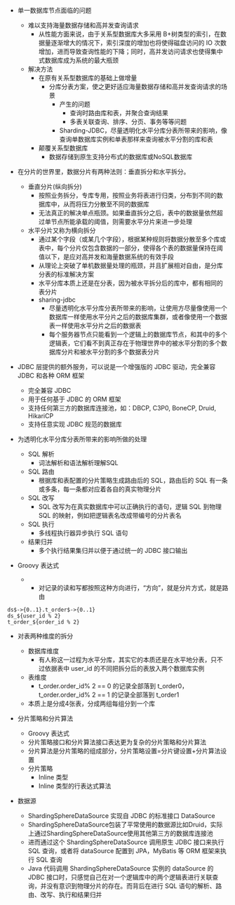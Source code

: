 

- 单一数据库节点面临的问题
    - 难以支持海量数据存储和高并发查询请求
        - 从性能方面来说，由于关系型数据库大多采用 B+树类型的索引，在数据量逐渐增大的情况下，索引深度的增加也将使得磁盘访问的 IO 次数增加，进而导致查询性能的下降；同时，高并发访问请求也使得集中式数据库成为系统的最大瓶颈
    - 解决方法
        - 在原有关系型数据库的基础上做增量
            - 分库分表方案，使之更好适应海量数据存储和高并发查询请求的场景
                - 产生的问题
                    - 查询时路由库和表，并聚合查询结果
                    - 多表关联查询、排序、分页、事务等等问题
                - Sharding-JDBC，尽量透明化水平分库分表所带来的影响，像查询单数据库实例和单表那样来查询被水平分割的库和表
        - 颠覆关系型数据库
            - 数据存储到原生支持分布式的数据库或NoSQL数据库
            
            
- 在分片的世界里，数据分片有两种法则：垂直拆分和水平拆分。
    - 垂直分片(纵向拆分)
        - 按照业务拆分，专库专用，按照业务将表进行归类，分布到不同的数据库中，从而将压力分散至不同的数据库
        - 无法真正的解决单点瓶颈。如果垂直拆分之后，表中的数据量依然超过单节点所能承载的阈值，则需要水平分片来进一步处理
    - 水平分片又称为横向拆分
        - 通过某个字段（或某几个字段），根据某种规则将数据分散至多个库或表中，每个分片仅包含数据的一部分，使得各个表的数据量保持在阈值以下，是应对高并发和海量数据系统的有效手段
        - 从理论上突破了单机数据量处理的瓶颈，并且扩展相对自由，是分库分表的标准解决方案
        - 水平分库本质上还是在分表，因为被水平拆分后的库中，都有相同的表分片
        - sharing-jdbc
            - 尽量透明化水平分库分表所带来的影响，让使用方尽量像使用一个数据库一样使用水平分片之后的数据库集群，或者像使用一个数据表一样使用水平分片之后的数据表
            - 每个服务器节点只能看到一个逻辑上的数据库节点，和其中的多个逻辑表，它们看不到真正存在于物理世界中的被水平分割的多个数据库分片和被水平分割的多个数据表分片

-  JDBC 层提供的额外服务，可以说是一个增强版的 JDBC 驱动，完全兼容 JDBC 和各种 ORM 框架
    - 完全兼容 JDBC
    - 用于任何基于 JDBC 的 ORM 框架
    - 支持任何第三方的数据库连接池，如：DBCP, C3P0, BoneCP, Druid, HikariCP
    - 支持任意实现 JDBC 规范的数据库
    
- 为透明化水平分库分表所带来的影响所做的处理
    - SQL 解析
        - 词法解析和语法解析理解SQL
    - SQL 路由
        - 根据库和表配置的分片策略生成路由后的 SQL，路由后的 SQL 有一条或多条，每一条都对应着各自的真实物理分片
    - SQL 改写
        - SQL 改写为在真实数据库中可以正确执行的语句，逻辑 SQL 到物理 SQL 的映射，例如把逻辑表名改成带编号的分片表名
    - SQL 执行
        - 多线程执行器异步执行 SQL 语句
    - 结果归并
        - 多个执行结果集归并以便于通过统一的 JDBC 接口输出
        
-  Groovy 表达式
    - - 对记录的读和写都按照这种方向进行，“方向”，就是分片方式，就是路由
```
ds$->{0..1}.t_order$->{0..1}
ds_${user_id % 2}
t_order_${order_id % 2}
```
    

- 对表两种维度的拆分
    - 数据库维度
        - 有人称这一过程为水平分库，其实它的本质还是在水平地分表，只不过依据表中 user_id 的不同把拆分后的表放入两个数据库实例
    - 表维度
        - t_order.order_id% 2 == 0 的记录全部落到 t_order0，t_order.order_id% 2 == 1 的记录全部落到 t_order1
    - 本质上是分成4张表，分成两组每组分到一个库
    
- 分片策略和分片算法
    - Groovy 表达式
    - 分片策略接口和分片算法接口表达更为复杂的分片策略和分片算法
    - 分片算法是分片策略的组成部分，分片策略设置=分片键设置+分片算法设置
    - 分片策略  
        - Inline 类型
        -  Inline 类型的行表达式算法
        
- 数据源
    - ShardingSphereDataSource 实现自 JDBC 的标准接口 DataSource
    - ShardingSphereDataSource包装了平常使用的数据源比如Druid，实际上通过ShardingSphereDataSource使用其他第三方的数据库连接池
    - 进而通过这个 ShardingSphereDataSource 调用原生 JDBC 接口来执行 SQL 查询，或者将 dataSource 配置到 JPA，MyBatis 等 ORM 框架来执行 SQL 查询
    - Java 代码调用 ShardingSphereDataSource 实例的 dataSource 的 JDBC 接口时，只感觉自己在对一个逻辑库中的两个逻辑表进行关联查询，并没有意识到物理分片的存在。而背后在进行 SQL 语句的解析、路由、改写、执行和结果归并